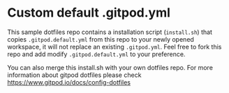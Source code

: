 # Custom default .gitpod.yml

This sample dotfiles repo contains a installation script (`install.sh`) that copies `.gitpod.default.yml` from this repo to your newly opened workspace, it will not replace an existing `.gitpod.yml`. Feel free to fork this repo and add modify `.gitpod.default.yml` to your preference.

You can also merge this install.sh with your own dotfiles repo. For more information about gitpod dotfiles please check https://www.gitpod.io/docs/config-dotfiles